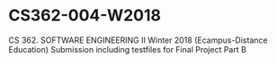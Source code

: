 # CS362-004-W2018
CS 362. SOFTWARE ENGINEERING II Winter 2018 (Ecampus-Distance Education)
Submission including testfiles for Final Project Part B

